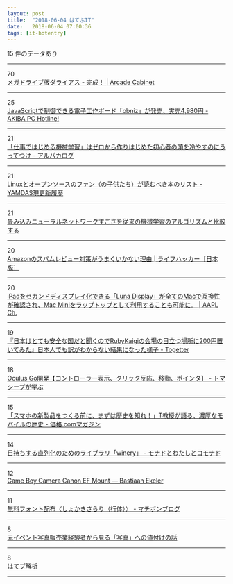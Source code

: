 ```yaml
---
layout: post
title:  "2018-06-04 はてぶIT"
date:   2018-06-04 07:00:36
tags: [it-hotentry]
---
```

15 件のデータあり

<hr><div class="row">
<div class="col-1"><span class="badge badge-pill badge-success h2">70</span></div>
<div class="col-11"><a href='https://ameblo.jp/arcade-cabinet/entry-12381068306.html' target='_blank'>メガドライブ版ダライアス - 完成！ | Arcade Cabinet</a></div>
</div>
<hr>
<div class="row">
<div class="col-1"><span class="badge badge-pill badge-success h2">25</span></div>
<div class="col-11"><a href='https://akiba-pc.watch.impress.co.jp/docs/news/news/1125352.html' target='_blank'>JavaScriptで制御できる電子工作ボード「obniz」が発売、実売4,980円 - AKIBA PC Hotline!</a></div>
</div>
<hr>
<div class="row">
<div class="col-1"><span class="badge badge-pill badge-success h2">21</span></div>
<div class="col-11"><a href='https://alpacat.hatenablog.com/entry/ml-at-work' target='_blank'>「仕事ではじめる機械学習」はゼロから作りはじめた初心者の頭を冷やすのにうってつけ - アルパカログ</a></div>
</div>
<hr>
<div class="row">
<div class="col-1"><span class="badge badge-pill badge-success h2">21</span></div>
<div class="col-11"><a href='http://d.hatena.ne.jp/yomoyomo/20180529/ossreadlinglist' target='_blank'>Linuxとオープンソースのファン（の子供たち）が読むべき本のリスト - YAMDAS現更新履歴</a></div>
</div>
<hr>
<div class="row">
<div class="col-1"><span class="badge badge-pill badge-success h2">21</span></div>
<div class="col-11"><a href='https://qiita.com/koshian2/items/f9f20f3e0eee711b1505' target='_blank'>畳み込みニューラルネットワークすごさを従来の機械学習のアルゴリズムと比較する</a></div>
</div>
<hr>
<div class="row">
<div class="col-1"><span class="badge badge-pill badge-success h2">20</span></div>
<div class="col-11"><a href='https://www.lifehacker.jp/2018/06/heres-why-amazon-cant-fix-review-spam.html' target='_blank'>Amazonのスパムレビュー対策がうまくいかない理由 | ライフハッカー［日本版］</a></div>
</div>
<hr>
<div class="row">
<div class="col-1"><span class="badge badge-pill badge-success h2">20</span></div>
<div class="col-11"><a href='https://applech2.com/archives/20180603-luna-display-support-all-mac.html' target='_blank'>iPadをセカンドディスプレイ化できる「Luna Display」が全てのMacで互換性が確認され、Mac Miniをラップトップとして利用することも可能に。 | AAPL Ch.</a></div>
</div>
<hr>
<div class="row">
<div class="col-1"><span class="badge badge-pill badge-success h2">19</span></div>
<div class="col-11"><a href='https://togetter.com/li/1233585' target='_blank'>『日本はとても安全な国だと聞くのでRubyKaigiの会場の目立つ場所に200円置いてみた』日本人でも訳がわからない結果になった様子 - Togetter</a></div>
</div>
<hr>
<div class="row">
<div class="col-1"><span class="badge badge-pill badge-success h2">18</span></div>
<div class="col-11"><a href='http://bibinbaleo.hatenablog.com/entry/2018/05/14/171744' target='_blank'>Oculus Go開発【コントローラー表示、クリック反応、移動、ポインタ】 - トマシープが学ぶ</a></div>
</div>
<hr>
<div class="row">
<div class="col-1"><span class="badge badge-pill badge-success h2">15</span></div>
<div class="col-11"><a href='https://kakakumag.com/pc-smartphone/?id=12249' target='_blank'>「スマホの新製品をつくる前に、まずは歴史を知れ！」T教授が語る、濃厚なモバイルの歴史 - 価格.comマガジン</a></div>
</div>
<hr>
<div class="row">
<div class="col-1"><span class="badge badge-pill badge-success h2">14</span></div>
<div class="col-11"><a href='http://fumieval.hatenablog.com/entry/2018/06/03/195024' target='_blank'>日持ちする直列化のためのライブラリ「winery」 - モナドとわたしとコモナド</a></div>
</div>
<hr>
<div class="row">
<div class="col-1"><span class="badge badge-pill badge-success h2">12</span></div>
<div class="col-11"><a href='http://ekeler.com/game-boy-camera-canon-ef-mount/' target='_blank'>Game Boy Camera Canon EF Mount — Bastiaan Ekeler</a></div>
</div>
<hr>
<div class="row">
<div class="col-1"><span class="badge badge-pill badge-success h2">11</span></div>
<div class="col-11"><a href='http://shokaki.hatenablog.jp/entry/2018/06/03/095429' target='_blank'>無料フォント配布〈しょかきさらり（行体）〉 - マチポンブログ</a></div>
</div>
<hr>
<div class="row">
<div class="col-1"><span class="badge badge-pill badge-success h2">8</span></div>
<div class="col-11"><a href='https://anond.hatelabo.jp/20180604011619' target='_blank'>元イベント写真販売業経験者から見る「写真」への値付けの話</a></div>
</div>
<hr>
<div class="row">
<div class="col-1"><span class="badge badge-pill badge-success h2">8</span></div>
<div class="col-11"><a href='https://hatebu-analyzer.herokuapp.com/' target='_blank'>はてブ解析</a></div>
</div>
<hr>
